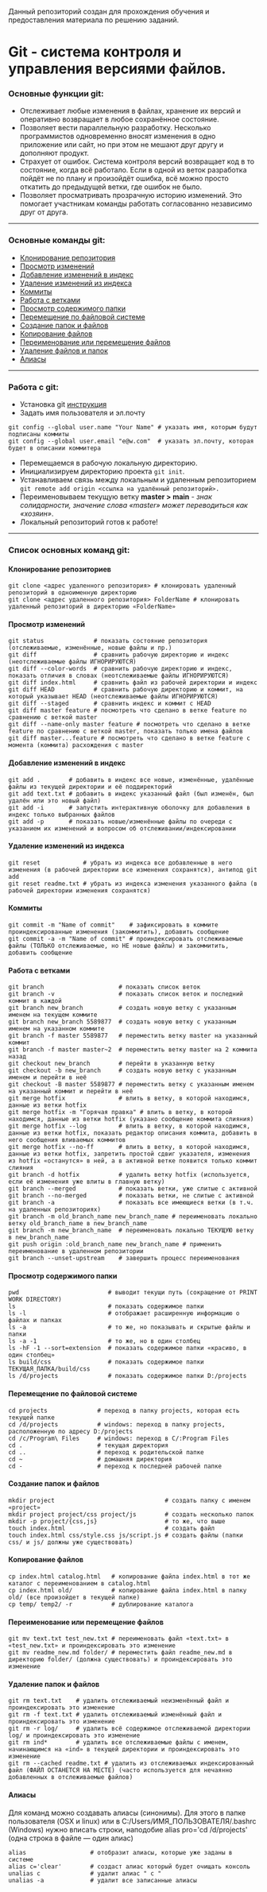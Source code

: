  Данный репозиторий создан для прохождения обучения и предоставления материала по решению заданий.

# Git - система контроля и управления версиями файлов.

### Основные функции git:
- Отслеживает любые изменения в файлах, хранение их версий и оперативно возвращает в любое сохранённое состояние.
- Позволяет вести параллельную разработку. Несколько программистов одновременно вносят изменения в одно приложение или сайт, но при этом не мешают друг другу и дополняют продукт.
- Страхует от ошибок. Система контроля версий возвращает код в то состояние, когда всё работало. Если в одной из веток разработка пойдёт не по плану и произойдёт ошибка, всё можно просто откатить до предыдущей ветки, где ошибок не было.
- Позволяет просматривать прозрачную историю изменений. Это помогает участникам команды работать согласованно независимо друг от друга.
---
### Основные команды git:
- [Клонирование репозитория](#clone)
- [Просмотр изменений](#status)
- [Добавление изменений в индекс](#add)
- [Удаление изменений из индекса](#reset)
- [Коммиты](#commit)
- [Работа с ветками](#branch)
- [Просмотр содержимого папки](#view)
- [Перемещение по файловой системе](#directory)
- [Создание папок и файлов](#create)
- [Копирование файлов](#copy)
- [Переименование или перемещение файлов](#moving)
- [Удаление файлов и папок](#removal)
- [Алиасы](#alias)
---
### Работа с git:
- Установка git [инструкция](https://git-scm.com/book/ru/v2/%D0%92%D0%B2%D0%B5%D0%B4%D0%B5%D0%BD%D0%B8%D0%B5-%D0%A3%D1%81%D1%82%D0%B0%D0%BD%D0%BE%D0%B2%D0%BA%D0%B0-Git)
- Задать имя пользователя и эл.почту  
```
git config --global user.name "Your Name" # указать имя, которым будут подписаны коммиты
git config --global user.email "e@w.com"  # указать эл.почту, которая будет в описании коммитера
```

- Перемещаемся в рабочую локальную директорию.
- Инициализируем директорию проекта `git init`.
- Устанавливаем связь между локальным и удаленным репозиторием `git remote add origin <ссылка на удалённый репозиторий>.`
- Переименовываем текущую ветку **master > main** - *знак солидарности, значение слова «master» может переводиться как «хозяин»*.
- Локальный репозиторий готов к работе!
---
### Список основных команд git:

#### <a id="clone">Клонирование репозиториев</a>
```
git clone <адрес удаленного репозитория> # клонировать удаленный репозиторий в одноименную директорию
git clone <адрес удаленного репозитория> FolderName # клонировать удаленный репозиторий в директорию «FolderName»
```

#### <a id="status">Просмотр изменений</a>
```
git status              # показать состояние репозитория (отслеживаемые, изменённые, новые файлы и пр.)
git diff                # сравнить рабочую директорию и индекс (неотслеживаемые файлы ИГНОРИРУЮТСЯ)
git diff --color-words  # сравнить рабочую директорию и индекс, показать отличия в словах (неотслеживаемые файлы ИГНОРИРУЮТСЯ)
git diff index.html     # сравнить файл из рабочей директории и индекс
git diff HEAD           # сравнить рабочую директорию и коммит, на который указывает HEAD (неотслеживаемые файлы ИГНОРИРУЮТСЯ)
git diff --staged       # сравнить индекс и коммит с HEAD
git diff master feature # посмотреть что сделано в ветке feature по сравнению с веткой master
git diff --name-only master feature # посмотреть что сделано в ветке feature по сравнению с веткой master, показать только имена файлов
git diff master...feature # посмотреть что сделано в ветке feature с момента (коммита) расхождения с master
```

#### <a id="add">Добавление изменений в индекс</a>
```
git add .        # добавить в индекс все новые, изменённые, удалённые файлы из текущей директории и её поддиректорий
git add text.txt # добавить в индекс указанный файл (был изменён, был удалён или это новый файл)
git add -i       # запустить интерактивную оболочку для добавления в индекс только выбранных файлов
git add -p       # показать новые/изменённые файлы по очереди с указанием их изменений и вопросом об отслеживании/индексировании
```

#### <a id="reset">Удаление изменений из индекса</a>
```
git reset            # убрать из индекса все добавленные в него изменения (в рабочей директории все изменения сохранятся), антипод git add
git reset readme.txt # убрать из индекса изменения указанного файла (в рабочей директории изменения сохранятся)
```

#### <a id="commit">Коммиты</a>
```
git commit -m "Name of commit"    # зафиксировать в коммите проиндексированные изменения (закоммитить), добавить сообщение
git commit -a -m "Name of commit" # проиндексировать отслеживаемые файлы (ТОЛЬКО отслеживаемые, но НЕ новые файлы) и закоммитить, добавить сообщение
```

#### <a id="branch">Работа с ветками</a>
```
git branch                     # показать список веток
git branch -v                  # показать список веток и последний коммит в каждой
git branch new_branch          # создать новую ветку с указанным именем на текущем коммите
git branch new_branch 5589877  # создать новую ветку с указанным именем на указанном коммите
git branch -f master 5589877   # переместить ветку master на указанный коммит
git branch -f master master~2  # переместить ветку master на 2 коммита назад
git checkout new_branch        # перейти в указанную ветку
git checkout -b new_branch     # создать новую ветку с указанным именем и перейти в неё
git checkout -B master 5589877 # переместить ветку с указанным именем на указанный коммит и перейти в неё
git merge hotfix               # влить в ветку, в которой находимся, данные из ветки hotfix
git merge hotfix -m "Горячая правка" # влить в ветку, в которой находимся, данные из ветки hotfix (указано сообщение коммита слияния)
git merge hotfix --log         # влить в ветку, в которой находимся, данные из ветки hotfix, показать редактор описания коммита, добавить в него сообщения вливаемых коммитов
git merge hotfix --no-ff       # влить в ветку, в которой находимся, данные из ветки hotfix, запретить простой сдвиг указателя, изменения из hotfix «останутся» в ней, а в активной ветке появится только коммит слияния
git branch -d hotfix           # удалить ветку hotfix (используется, если её изменения уже влиты в главную ветку)
git branch --merged            # показать ветки, уже слитые с активной
git branch --no-merged         # показать ветки, не слитые с активной
git branch -a                  # показать все имеющиеся ветки (в т.ч. на удаленных репозиториях)
git branch -m old_branch_name new_branch_name # переименовать локально ветку old_branch_name в new_branch_name
git branch -m new_branch_name  # переименовать локально ТЕКУЩУЮ ветку в new_branch_name
git push origin :old_branch_name new_branch_name # применить переименование в удаленном репозитории
git branch --unset-upstream    # завершить процесс переименования
```

#### <a id="view">Просмотр содержимого папки</a>
```
pwd                         # выводит текущи путь (сокращение от PRINT WORK DIRECTORY)
ls                          # показать содержимое папки
ls -l                       # отображает расширенную информацию о файлах и папках
ls -a                       # то же, но показывать и скрытые файлы и папки
ls -a -1                    # то же, но в один столбец
ls -hF -1 --sort=extension  # показать содержимое папки «красиво, в один столбец»
ls build/css                # показать содержимое папки ТЕКУЩАЯ_ПАПКА/build/css
ls /d/projects              # показать содержимое папки D:/projects
```

#### <a id="directory">Перемещение по файловой системе</a>
```
cd projects              # переход в папку projects, которая есть текущей папке
cd /d/projects           # windows: переход в папку projects, расположенную по адресу D:/projects
cd /c/Program\ Files     # windows: переход в C/:Program Files
cd .                     # текущая директория
cd ..                    # переход к родительской папке
cd ~                     # домашняя директория
cd -                     # переход к последней рабочей папке
```

#### <a id="create">Создание папок и файлов</a>
```
mkdir project                               # создать папку с именем «project»
mkdir project project/css project/js        # создать несколько папок
mkdir -p project/{css,js}                   # то же, что выше
touch index.html                            # создать файл
touch index.html css/style.css js/script.js # создать файлы (папки css/ и js/ должны уже существовать)
```

#### <a id="copy">Копирование файлов</a>
```
cp index.html catalog.html   # копирование файла index.html в тот же каталог с переименованием в catalog.html
cp index.html old/           # копирование файла index.html в папку old/ (все произойдет в текущей папке)
cp temp/ temp2/ -r           # дублирование каталога
```

#### <a id="moving">Переименование или перемещение файлов</a>
```
git mv text.txt test_new.txt # переименовать файл «text.txt» в «test_new.txt» и проиндексировать это изменение
git mv readme_new.md folder/ # переместить файл readme_new.md в директорию folder/ (должна существовать) и проиндексировать это изменение
```

#### <a id="removal">Удаление папок и файлов</a>
```
git rm text.txt    # удалить отслеживаемый неизменённый файл и проиндексировать это изменение
git rm -f text.txt # удалить отслеживаемый изменённый файл и проиндексировать это изменение
git rm -r log/     # удалить всё содержимое отслеживаемой директории log/ и проиндексировать это изменение
git rm ind*        # удалить все отслеживаемые файлы с именем, начинающимся на «ind» в текущей директории и проиндексировать это изменение
git rm --cached readme.txt # удалить из отслеживаемых индексированный файл (ФАЙЛ ОСТАНЕТСЯ НА МЕСТЕ) (часто используется для нечаянно добавленных в отслеживаемые файлов)
```

#### <a id="alias">Алиасы</a>
Для команд можно создавать алиасы (синонимы). Для этого в папке пользователя (OSX и linux) или в C:/Users/ИМЯ_ПОЛЬЗОВАТЕЛЯ/.bashrc (Windows) нужно вписать строки, наподобие alias pro='cd /d/projects' (одна строка в файле — один алиас)
```
alias                  # отобразит алиасы, которые уже заданы в системе   
alias c='clear'        # создаст алиас который будет очищать консоль
unalias c              # удалит алиас " c "
unalias -a             # удалит все записанные алиасы
```